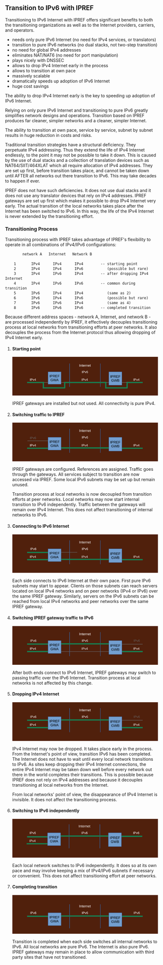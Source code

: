 ## Transition to IPv6 with IPREF

Transitioning to IPv6 Internet with IPREF offers significant benefits to both the transitioning organizations as well as to the Internet providers, carriers, and operators.

- needs only pure IPv6 Internet (no need for IPv4 services, or translators)
- transition to pure IPv6 networks (no dual stacks, not two-step transition)
- no need for global IPv4 addresses
- eliminates NAT/NAT6 (no need for port manipulation)
- plays nicely with DNSSEC
- allows to drop IPv4 Internet early in the process
- allows to transition at own pace
- massively scalable
- dramatically speeds up adoption of IPv6 Internet
- huge cost savings

The ability to drop IPv4 Internet early is the key to speeding up adoption of IPv6 Internet.

Relying on only pure IPv6 Internet and transitioning to pure IPv6 greatly simplifies network designs and operations. Transition based on IPREF produces far cleaner, simpler networks and a cleaner, simpler Internet.

The ability to transition at own pace, service by service, subnet by subnet results in huge reduction in costs and risks.

Traditional transition strategies have a structural deficiency. They perpetuate IPv4 addressing. Thus they extend the life of IPv4 Internet endlessly, to the point it may not be possible to take it down. This is caused by the use of dual stacks and a collection of translation devices such as NAT64/SIIT/464XLAT which all require allocation of IPv4 addresses. They are set up first, before transition takes place, and cannot be taken down until AFTER all networks out there transition to IPv6. This may take decades to happen if ever.

IPREF does not have such deficiencies. It does not use dual stacks and it does not use any translator devices that rely on IPv4 addresses. IPREF gateways are set up first which makes it possible to drop IPv4 Internet very early. The actual transition of the local networks takes place after the Internet has been switched to IPv6. In this way, the life of the IPv4 Internet is never extended by the transitioning effort.

### Transitioning Process

Transitioning process with IPREF takes advantage of IPREF's flexibility to operate in all combinations of IPv4/IPv6 configurations:

```
        network A   Internet   Network B

    1       IPv4      IPv4      IPv4        -- starting point
    2       IPv4      IPv4      IPv6           (possible but rare)
    3       IPv4      IPv6      IPv4        -- after dropping IPv4 Internet
    4       IPv4      IPv6      IPv6        -- common during transition
    5       IPv6      IPv4      IPv4           (same as 2)
    6       IPv6      IPv4      IPv6           (possible but rare)
    7       IPv6      IPv6      IPv4           (same as 4)
    8       IPv6      IPv6      IPv6        -- completed transition
```
Because different address spaces - network A, Internet, and network B - are processed independently by IPREF, it effectively decouples transitioning process at local networks from transitioning efforts at peer networks. It also decouples the process from the Internet protocol thus allowing dropping of IPv4 Internet early.

1. #### Starting point

	![](./transition-to-ipv6-with-ipref.s1.jpg)

	IPREF gateways are installed but not used. All connectivity is pure IPv4.
	
1. #### Switching traffic to IPREF

	![](./transition-to-ipv6-with-ipref.s2.jpg)

	IPREF gateways are configured. References are assigned. Traffic goes through the gateways. All services subject to transition are now accessed via IPREF. Some local IPv6 subnets may be set up but remain unused.

	Transition process at local networks is now decoupled from transition efforts at peer networks. Local networks may now start internal transition to IPv6 independently. Traffic between the gateways will remain over IPv4 Internet. This does not affect transitioning of internal networks to IPv6.

1. #### Connecting to IPv6 Internet

	![](./transition-to-ipv6-with-ipref.s3.jpg)

	Each side connects to IPv6 Internet at their own pace. First pure IPv6 subnets may start to appear. Clients on those subnets can reach servers located on local IPv4 networks and on peer networks (IPv4 or IPv6) over the same IPREF gateway.	 Similarly, servers on the IPv6 subnets can be reached from local IPv4 networks and peer networks over the same IPREF gateway.
	
1. #### Switching IPREF gateway traffic to IPv6

	![](./transition-to-ipv6-with-ipref.s4.jpg)

	After both ends connect to IPv6 Internet, IPREF gateways may switch to passing traffic over the IPv6 Internet. Transition process at local networks is not affected by this change.
	
1. #### Dropping IPv4 Internet

	![](./transition-to-ipv6-with-ipref.s5.jpg)

	IPv4 Internet may now be dropped. It takes place early in the process. From the Internet's point of view, transition IPv6 has been completed. The Internet does not have to wait until every local network transitions to IPv6. As sites keep dropping their IPv4 Internet connections, the entire IPv4 Internet may be taken down well before every network out there in the world completes their transitions. This is possible because IPREF does not rely on IPv4 addresses and because it decouples transitioning at local networks from the Internet.
	
	From local networks' point of view, the disappearance of IPv4 Internet is invisible. It does not affect the transitioning process.
	
1. #### Switching to IPv6 independently

	![](./transition-to-ipv6-with-ipref.s6.jpg)

	Each local network switches to IPv6 independently. It does so at its own pace and may involve keeping a mix of IPv4/IPv6 subnets if necessary or convenient. This does not affect transitioning effort at peer networks.
	
	
1. #### Completing transition

	![](./transition-to-ipv6-with-ipref.s7.jpg)

	Transition is completed when each side switches all internal networks to IPv6. All local networks are pure IPv6. The Internet is also pure IPv6. IPREF gateways may remain in place to allow communication with third party sites that have not transitioned.